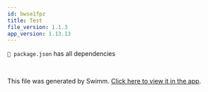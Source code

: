 ```yaml
---
id: bwse1fpz
title: Test
file_version: 1.1.3
app_version: 1.13.13
---
```


`📄 package.json` has all dependencies

<br/>

This file was generated by Swimm. [Click here to view it in the app](https://app.swimm.io/repos/Z2l0aHViJTNBJTNBdHlwaWNhbC1jaGF0JTNBJTNBZGl2eWFZSw==/docs/bwse1fpz).
